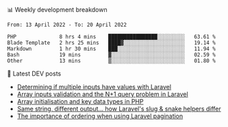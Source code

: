 📊 Weekly development breakdown
<!--START_SECTION:waka-->

```text
From: 13 April 2022 - To: 20 April 2022

PHP              8 hrs 4 mins    ████████████████░░░░░░░░░   63.61 %
Blade Template   2 hrs 25 mins   ████▓░░░░░░░░░░░░░░░░░░░░   19.14 %
Markdown         1 hr 30 mins    ███░░░░░░░░░░░░░░░░░░░░░░   11.94 %
Bash             19 mins         ▓░░░░░░░░░░░░░░░░░░░░░░░░   02.59 %
Other            13 mins         ▒░░░░░░░░░░░░░░░░░░░░░░░░   01.80 %
```

<!--END_SECTION:waka-->

📕 Latest DEV posts
<!-- BLOG-POST-LIST:START -->
- [Determining if multiple inputs have values with Laravel](https://dev.to/michaelvickersuk/determining-if-multiple-inputs-have-values-with-laravel-km6)
- [Array inputs validation and the N+1 query problem in Laravel](https://dev.to/michaelvickersuk/array-inputs-validation-and-the-n1-query-problem-in-laravel-2agb)
- [Array initialisation and key data types in PHP](https://dev.to/michaelvickersuk/array-initialisation-and-key-data-types-in-php-1e5b)
- [Same string, different output... how Laravel&#39;s slug &amp; snake helpers differ](https://dev.to/michaelvickersuk/same-string-different-output-how-laravels-slug-snake-helpers-differ-1ccj)
- [The importance of ordering when using Laravel pagination](https://dev.to/michaelvickersuk/the-importance-of-ordering-when-using-laravel-pagination-1e37)
<!-- BLOG-POST-LIST:END -->
